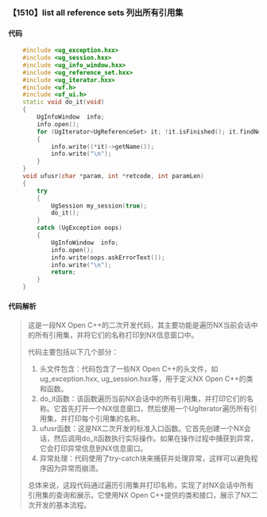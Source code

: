 ### 【1510】list all reference sets 列出所有引用集

#### 代码

```cpp
    #include <ug_exception.hxx>  
    #include <ug_session.hxx>  
    #include <ug_info_window.hxx>  
    #include <ug_reference_set.hxx>  
    #include <ug_iterator.hxx>  
    #include <uf.h>  
    #include <uf_ui.h>  
    static void do_it(void)  
    {  
        UgInfoWindow  info;  
        info.open();  
        for (UgIterator<UgReferenceSet> it; !it.isFinished(); it.findNext())  
        {  
            info.write((*it)->getName());  
            info.write("\n");  
        }  
    }  
    void ufusr(char *param, int *retcode, int paramLen)  
    {  
        try  
        {  
            UgSession my_session(true);  
            do_it();  
        }  
        catch (UgException oops)  
        {  
            UgInfoWindow  info;  
            info.open();  
            info.write(oops.askErrorText());  
            info.write("\n");  
            return;  
        }  
    }

```

#### 代码解析

> 这是一段NX Open C++的二次开发代码，其主要功能是遍历NX当前会话中的所有引用集，并将它们的名称打印到NX信息窗口中。
>
> 代码主要包括以下几个部分：
>
> 1. 头文件包含：代码包含了一些NX Open C++的头文件，如ug_exception.hxx, ug_session.hxx等，用于定义NX Open C++的类和函数。
> 2. do_it函数：该函数遍历当前NX会话中的所有引用集，并打印它们的名称。它首先打开一个NX信息窗口，然后使用一个UgIterator遍历所有引用集，并打印每个引用集的名称。
> 3. ufusr函数：这是NX二次开发的标准入口函数。它首先创建一个NX会话，然后调用do_it函数执行实际操作。如果在操作过程中捕获到异常，它会打印异常信息到NX信息窗口。
> 4. 异常处理：代码使用了try-catch块来捕获并处理异常，这样可以避免程序因为异常而崩溃。
>
> 总体来说，这段代码通过遍历引用集并打印名称，实现了对NX会话中所有引用集的查询和展示。它使用NX Open C++提供的类和接口，展示了NX二次开发的基本流程。
>
